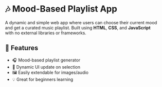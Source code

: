# 🎶 Mood-Based Playlist App

A dynamic and simple web app where users can choose their current mood and get a curated music playlist. Built using **HTML**, **CSS**, and **JavaScript** with no external libraries or frameworks.

## 🔧 Features

- 🎧 Mood-based playlist generator
- 🌈 Dynamic UI update on selection
- 🖼️ Easily extendable for images/audio
- 💡 Great for beginners learning 
